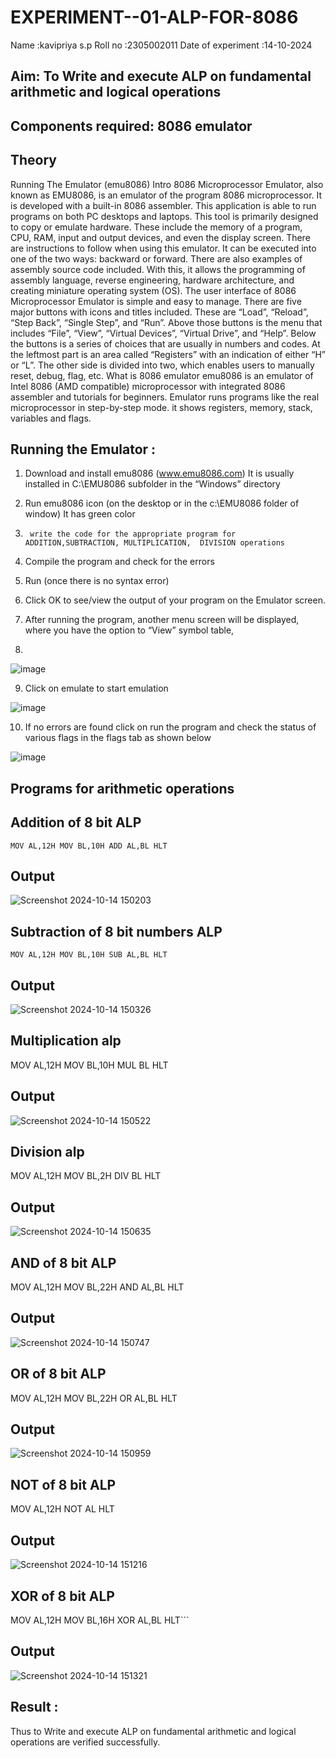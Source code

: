 # EXPERIMENT--01-ALP-FOR-8086
Name :kavipriya s.p
Roll no :2305002011
Date of experiment :14-10-2024





## Aim: To Write and execute ALP on fundamental arithmetic and logical operations
## Components required: 8086  emulator 
## Theory 
Running The Emulator (emu8086) Intro 8086 Microprocessor Emulator, also known as EMU8086, is an emulator of the program 8086 microprocessor. It is developed with a built-in 8086 assembler. This application is able to run programs on both PC desktops and laptops. This tool is primarily designed to copy or emulate hardware. These include the memory of a program, CPU, RAM, input and output devices, and even the display screen. There are instructions to follow when using this emulator. It can be executed into one of the two ways: backward or forward. There are also examples of assembly source code included. With this, it allows the programming of assembly language, reverse engineering, hardware architecture, and creating miniature operating system (OS). The user interface of 8086 Microprocessor Emulator is simple and easy to manage. There are five major buttons with icons and titles included. These are “Load”, “Reload”, “Step Back”, “Single Step”, and “Run”. Above those buttons is the menu that includes “File”, “View”, “Virtual Devices”, “Virtual Drive”, and “Help”. Below the buttons is a series of choices that are usually in numbers and codes. At the leftmost part is an area called “Registers” with an indication of either “H” or “L”. The other side is divided into two, which enables users to manually reset, debug, flag, etc. What is 8086 emulator emu8086 is an emulator of Intel 8086 (AMD compatible) microprocessor with integrated 8086 assembler and tutorials for beginners. Emulator runs programs like the real microprocessor in step-by-step mode. it shows registers, memory, stack, variables and flags.


 ## Running the Emulator :
1.	Download and install emu8086 (www.emu8086.com) It is usually installed in C:\EMU8086 subfolder in the “Windows” directory
2.	  Run  emu8086 icon (on the desktop or in the c:\EMU8086 folder of window) It has green color 
 
 
3.		write the code for the appropriate program for ADDITION,SUBTRACTION, MULTIPLICATION,  DIVISION operations 

4.	 Compile the program and check for the errors 
5.	Run (once there is no syntax error) 

6.	Click OK to see/view the output of your program on the Emulator screen. 


7.	After running the program, another menu screen will be displayed, where you have the option to “View” symbol table,
8.	 


![image](https://user-images.githubusercontent.com/36288975/189273263-d65baae9-4b8f-4723-afb3-c0ffa4052b04.png)











9.	Click on emulate to start emulation 








![image](https://user-images.githubusercontent.com/36288975/189273273-9bb36ec1-e2e8-4892-8d35-37707332bfdc.png)








10.	If no errors are found click on run the program and check the status of various flags in the flags tab as shown below 






![image](https://user-images.githubusercontent.com/36288975/189273277-113a2a33-4a40-4ff8-95a5-ecd3a1f504fe.png)








## Programs for arithmetic  operations

## Addition  of 8 bit ALP 
``MOV AL,12H
MOV BL,10H
ADD AL,BL
HLT``
## Output  
 ![Screenshot 2024-10-14 150203](https://github.com/user-attachments/assets/0ff4d0d6-face-4a24-a375-880d54fdcdf7)

## Subtraction   of 8 bit numbers  ALP 
``MOV AL,12H
MOV BL,10H
SUB AL,BL
HLT``
## Output 
![Screenshot 2024-10-14 150326](https://github.com/user-attachments/assets/5c0cc33c-051f-4f94-985e-622109830e6a)

## Multiplication alp
MOV AL,12H
MOV BL,10H
MUL BL
HLT
 ## Output  
![Screenshot 2024-10-14 150522](https://github.com/user-attachments/assets/cea04017-1d40-4046-b33f-50d65a98c1c9)
## Division alp 
MOV AL,12H
MOV BL,2H
DIV BL
HLT
## Output  
![Screenshot 2024-10-14 150635](https://github.com/user-attachments/assets/4c97e575-f6c4-4640-9943-d63fd54389ad)
## AND of 8 bit ALP
MOV AL,12H
MOV BL,22H
AND AL,BL
HLT

## Output 
![Screenshot 2024-10-14 150747](https://github.com/user-attachments/assets/553450be-6f9e-412a-82f8-4d8d279e1b58)
## OR of 8 bit ALP
MOV AL,12H
MOV BL,22H
OR AL,BL
HLT
## Output
![Screenshot 2024-10-14 150959](https://github.com/user-attachments/assets/518701b6-645c-4815-a5e0-2af1423b6030)
## NOT of 8 bit ALP
MOV AL,12H
NOT AL
HLT
## Output
![Screenshot 2024-10-14 151216](https://github.com/user-attachments/assets/68115d36-89f3-4bc1-824f-6798bda8845f)
## XOR of 8 bit ALP
MOV AL,12H
MOV BL,16H
XOR AL,BL
HLT```
## Output
![Screenshot 2024-10-14 151321](https://github.com/user-attachments/assets/f0faf040-c1b7-43ef-9b11-dae475b3ad13)

## Result :
 Thus to Write and execute ALP on fundamental arithmetic and logical operations are verified
successfully.









